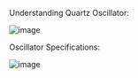 Understanding Quartz Oscillator:

![image](https://github.com/user-attachments/assets/85cd5148-ce2a-4fbd-a08d-ce26c1ef1dc3)


Oscillator Specifications:

![image](https://github.com/user-attachments/assets/8598e5f9-5cee-450d-86bb-195a21757449)


